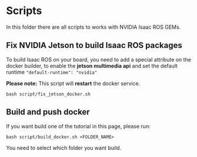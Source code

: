 # Scripts

In this folder there are all scripts to works with NVIDIA Isaac ROS GEMs.

## Fix NVIDIA Jetson to build Isaac ROS packages

To build Isaac ROS on your board, you need to add a special attribute on the docker builder, to enable the **jetson multimedia api** and set the default runtime `"default-runtime": "nvidia"`

**Please note:** This script will **restart** the docker service.

```
bash script/fix_jetson_docker.sh
```

## Build and push docker

If you want build one of the tutorial in this page, please run:

```
bash script/build_docker.sh <FOLDER_NAME>
```

You need to select which folder you want build.